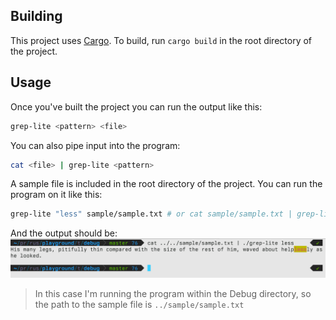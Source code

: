 ## Building
This project uses [Cargo](https://crates.io). To build, run `cargo build` in the root directory of the project.

## Usage
Once you've built the project you can run the output like this:
```bash
grep-lite <pattern> <file>
```

You can also pipe input into the program:
```bash
cat <file> | grep-lite <pattern>
```

A sample file is included in the root directory of the project. You can run the program on it like this:
```bash
grep-lite "less" sample/sample.txt # or cat sample/sample.txt | grep-lite "less"
```
 And the output should be:
 ![Output](sample/output.png)
 > In this case I'm running the program within the Debug directory, so the path to the sample file is `../sample/sample.txt`


